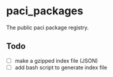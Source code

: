 # paci_packages
The public paci package registry.

## Todo
- [ ] make a gzipped index file (JSON)
- [ ] add bash script to generate index file
